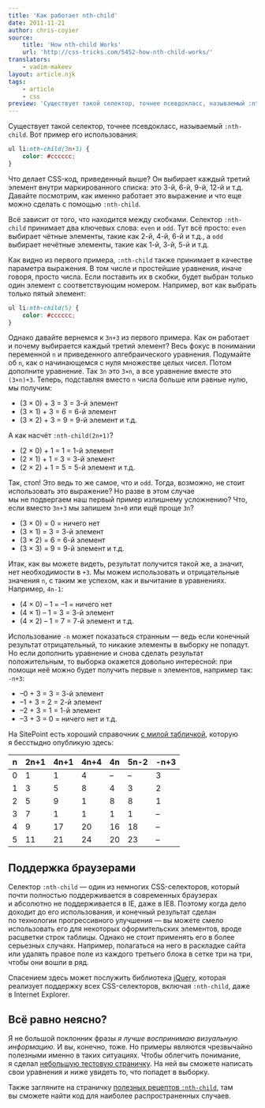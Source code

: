 ```yaml
---
title: 'Как работает nth-child'
date: 2011-11-21
author: chris-coyier
source:
    title: 'How nth-child Works'
    url: 'http://css-tricks.com/5452-how-nth-child-works/'
translators:
    - vadim-makeev
layout: article.njk
tags:
    - article
    - css
preview: 'Существует такой селектор, точнее псевдокласс, называемый :nth-child. Давайте посмотрим, как именно работает это выражение и что еще можно сделать с помощью :nth-child.'
---
```


Существует такой селектор, точнее псевдокласс, называемый `:nth-child`. Вот пример его использования:

```css
ul li:nth-child(3n+3) {
    color: #cccccc;
}
```

Что делает CSS-код, приведенный выше? Он выбирает каждый третий элемент внутри маркированного списка: это 3-й, 6-й, 9-й, 12-й и т.д. Давайте посмотрим, как именно работает это выражение и что еще можно сделать с помощью `:nth-child`.

Всё зависит от того, что находится между скобками. Селектор `:nth-child` принимает два ключевых слова: `even` и `odd`. Тут всё просто: `even` выбирает чётные элементы, такие как 2-й, 4-й, 6-й и т.д., а `odd` выбирает нечётные элементы, такие как 1-й, 3-й, 5-й и т.д.

Как видно из первого примера, `:nth-child` также принимает в качестве параметра выражения. В том числе и простейшие уравнения, иначе говоря, просто числа. Если поставить их в скобки, будет выбран только один элемент с соответствующим номером. Например, вот как выбрать только пятый элемент:

```css
ul li:nth-child(5) {
    color: #cccccc;
}
```

Однако давайте вернемся к `3n+3` из первого примера. Как он работает и почему выбирается каждый третий элемент? Весь фокус в понимании переменной `n` и приведенного алгебраического уравнения. Подумайте об `n`, как о начинающемся с нуля множестве целых чисел. Потом дополните уравнение. Так `3n` это `3×n`, а все уравнение вместе это `(3×n)+3`. Теперь, подставляя вместо `n` числа больше или равные нулю, мы получим:

- (3 × 0) + 3 = 3 = 3-й элемент
- (3 × 1) + 3 = 6 = 6-й элемент
- (3 × 2) + 3 = 9 = 9-й элемент и т.д.

А как насчёт `:nth-child(2n+1)`?

- (2 × 0) + 1 = 1 = 1-й элемент
- (2 × 1) + 1 = 3 = 3-й элемент
- (2 × 2) + 1 = 5 = 5-й элемент и т.д.

Так, стоп! Это ведь то же самое, что и `odd`. Тогда, возможно, не стоит использовать это выражение? Но разве в этом случае мы не подвергаем наш первый пример излишнему усложнению? Что, если вместо `3n+3` мы запишем `3n+0` или ещё проще `3n`?

- (3 × 0) = 0 = ничего нет
- (3 × 1) = 3 = 3-й элемент
- (3 × 2) = 6 = 6-й элемент
- (3 × 3) = 9 = 9-й элемент и т.д.

Итак, как вы можете видеть, результат получится такой же, а значит, нет необходимости в `+3`. Мы можем использовать и отрицательные значения `n`, с таким же успехом, как и вычитание в уравнениях. Например, `4n-1`:

- (4 × 0) – 1 = –1 = ничего нет
- (4 × 1) – 1 = 3 = 3-й элемент
- (4 × 2) – 1 = 7 = 7-й элемент и т.д.

Использование `-n` может показаться странным — ведь если конечный результат отрицательный, то никакие элементы в выборку не попадут. Но если дополнить уравнение и снова сделать результат положительным, то выборка окажется довольно интересной: при помощи неё можно будет получить первые `n` элементов, например так: `-n+3`:

- –0 + 3 = 3 = 3-й элемент
- –1 + 3 = 2 = 2-й элемент
- –2 + 3 = 1 = 1-й элемент
- –3 + 3 = 0 = ничего нет и т.д.

На SitePoint есть хороший справочник [с милой табличкой](http://reference.sitepoint.com/css/understandingnthchildexpressions), которую я бесстыдно опубликую здесь:

<div class="content__table-wrapper">
    <table>
        <thead>
            <tr>
                <th>n</th>
                <th>2n+1</th>
                <th>4n+1</th>
                <th>4n+4</th>
                <th>4n</th>
                <th>5n-2</th>
                <th>-n+3</th>
            </tr>
        </thead>
        <tbody>
            <tr>
                <td>0</td>
                <td>1</td>
                <td>1</td>
                <td>4</td>
                <td>–</td>
                <td>–</td>
                <td>3</td>
            </tr>
            <tr>
                <td>1</td>
                <td>3</td>
                <td>5</td>
                <td>8</td>
                <td>4</td>
                <td>3</td>
                <td>2</td>
            </tr>
            <tr>
                <td>2</td>
                <td>5</td>
                <td>9</td>
                <td>1</td>
                <td>8</td>
                <td>8</td>
                <td>1</td>
            </tr>
            <tr>
                <td>3</td>
                <td>7</td>
                <td>1</td>
                <td>1</td>
                <td>1</td>
                <td>1</td>
                <td>–</td>
            </tr>
            <tr>
                <td>4</td>
                <td>9</td>
                <td>17</td>
                <td>20</td>
                <td>16</td>
                <td>18</td>
                <td>–</td>
            </tr>
            <tr>
                <td>5</td>
                <td>11</td>
                <td>21</td>
                <td>24</td>
                <td>20</td>
                <td>23</td>
                <td>–</td>
            </tr>
        </tbody>
    </table>
</div>

## Поддержка браузерами

Селектор `:nth-child` — один из немногих CSS-селекторов, который почти полностью поддерживается в современных браузерах и абсолютно не поддерживается в IE, даже в IE8. Поэтому когда дело доходит до его использования, и конечный результат сделан по технологии прогрессивного улучшения — вы можете смело использовать его для некоторых оформительских элементов, вроде расцветки строк таблицы. Однако не стоит применять его в более серьезных случаях. Например, полагаться на него в раскладке сайта или удалять правое поле из каждого третьего блока в сетке три на три, чтобы они вошли в ряд.

Спасением здесь может послужить библиотека [jQuery](http://jquery.com/), которая реализует поддержку всех CSS-селекторов, включая `:nth-child`, даже в Internet Explorer.

## Всё равно неясно?

Я не большой поклонник фразы _я лучше воспринимаю визуальную информацию._ И вы, конечно, тоже. Но примеры являются чрезвычайно полезными именно в таких ситуациях. Чтобы облегчить понимание, я сделал [небольшую тестовую страничку](http://css-tricks.com/examples/nth-child-tester/). На ней вы сможете написать свои уравнения и ниже увидеть то, что попадет в выборку.

Также загляните на страничку [полезных рецептов `:nth-child`](http://css-tricks.com/useful-nth-child-recipies/), там вы сможете найти код для наиболее распространенных случаев.
